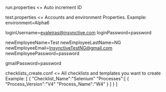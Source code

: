 run.properties <= Auto increment ID

test.properties <= Accounts and environment Properties.
Example:
environment=Alpha6

loginUsername=evaleiras@insynctive.com
loginPassword=password

newEmployeeName=Test
newEmployeeLastName=NG
newEmployeeEmail=InsynctiveTestNG@gmail.com
newEmployeePassword=password

gmailPassword=password

checklists_create.conf <= All checklists and templates you want to create
Example:
[
	{
		"Checklist_Name":"Selenium"
		"Processes":[
			{
		   		"Process_Version":"V4"
		   		"Process_Name":"W4"
			}
		]
	}
]


